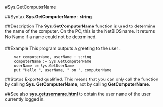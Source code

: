 
#Sys.GetComputerName

##Syntax
**Sys.GetComputerName** : **string**



##Description
The **Sys.GetComputerName** function is used to determine the name of the computer. On the PC, this is the NetBIOS name. It returns &#147;No Name&#148; if a name could not be determined.



##Example
This program outputs a greeting to the user .


        var computerName, userName : string
        computerName := Sys.GetComputerName
        userName := Sys.GetUserName
        put "Hello ", userName, " on ", computerName
##Status
Exported qualified.
This means that you can only call the function by calling **Sys. GetComputerName**, not by calling **GetComputerName**.



##See also
**[sys_getusername.html](Sys.GetUserName)** to obtain the user name of the user currently logged in.


